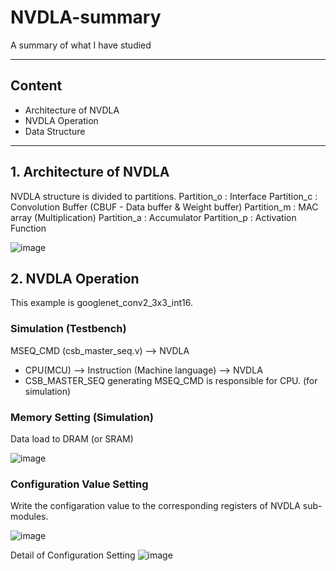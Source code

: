 # NVDLA-summary
A summary of what I have studied

----------
## Content
- Architecture of NVDLA
- NVDLA Operation
- Data Structure

----------
## 1. Architecture of NVDLA

NVDLA structure is divided to partitions.
Partition_o : Interface
Partition_c : Convolution Buffer (CBUF - Data buffer & Weight buffer)
Partition_m : MAC array (Multiplication)
Partition_a : Accumulator
Partition_p : Activation Function

![image](https://user-images.githubusercontent.com/87763197/128123118-2028676a-9b77-40de-b687-60b0959e8398.png)


## 2. NVDLA Operation

This example is googlenet_conv2_3x3_int16.

### Simulation (Testbench)
MSEQ_CMD (csb_master_seq.v) --> NVDLA
 * CPU(MCU) --> Instruction (Machine language) --> NVDLA
 * CSB_MASTER_SEQ generating MSEQ_CMD is responsible for CPU. (for simulation)

### Memory Setting (Simulation)
Data load to DRAM (or SRAM)

![image](https://user-images.githubusercontent.com/87763197/128124740-b6dbc06d-f8f4-4e1d-ad93-db955a8d249f.png)

### Configuration Value Setting
Write the configaration value to the corresponding registers of NVDLA sub-modules. 

![image](https://user-images.githubusercontent.com/87763197/128124757-ff1638a6-fb5b-41fe-aa16-a8c16bc1335a.png)


Detail of Configuration Setting
![image](https://user-images.githubusercontent.com/87763197/128125184-8b6359d1-5e17-4701-bd9c-2ded40fa9d5d.png)

